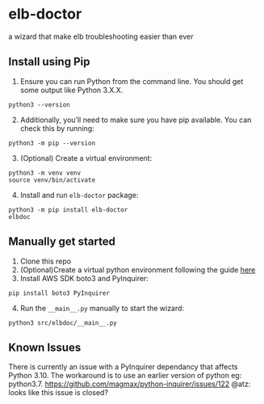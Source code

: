 # elb-doctor
a wizard that make elb troubleshooting easier than ever

## Install using Pip
1. Ensure you can run Python from the command line. You should get some output like Python 3.X.X. 
  ```
  python3 --version
  ```
2. Additionally, you’ll need to make sure you have pip available. You can check this by running:
  ```
  python3 -m pip --version
  ```
3. (Optional) Create a virtual environment: 
  ```
  python3 -m venv venv
  source venv/bin/activate
  ```
4. Install and run `elb-doctor` package: 
  ```
  python3 -m pip install elb-doctor
  elbdoc
  ```

## Manually get started 
1. Clone this repo
2. (Optional)Create a virtual python environment following the guide [here](https://packaging.python.org/en/latest/guides/installing-using-pip-and-virtual-environments/)
3. Install AWS SDK boto3 and PyInquirer: 
  ```
  pip install boto3 PyInquirer
  ```
4. Run the `__main__.py` manually to start the wizard: 
  ```
  python3 src/elbdoc/__main__.py
  ```

## Known Issues
There is currently an issue with a PyInquirer dependancy that affects Python 3.10.  The workaround is to use an earlier version of python eg: python3.7.
https://github.com/magmax/python-inquirer/issues/122
@atz: looks like this issue is closed? 

